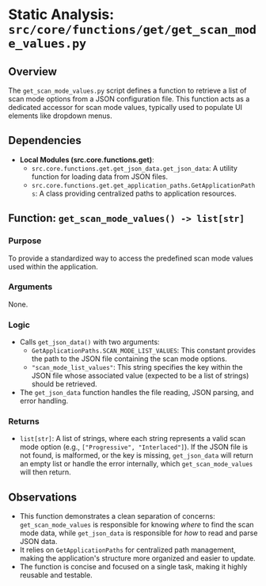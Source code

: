 # Static Analysis: `src/core/functions/get/get_scan_mode_values.py`

## Overview
The `get_scan_mode_values.py` script defines a function to retrieve a list of scan mode options from a JSON configuration file. This function acts as a dedicated accessor for scan mode values, typically used to populate UI elements like dropdown menus.

## Dependencies
- **Local Modules (src.core.functions.get)**:
    - `src.core.functions.get.get_json_data.get_json_data`: A utility function for loading data from JSON files.
    - `src.core.functions.get.get_application_paths.GetApplicationPaths`: A class providing centralized paths to application resources.

## Function: `get_scan_mode_values() -> list[str]`

### Purpose
To provide a standardized way to access the predefined scan mode values used within the application.

### Arguments
None.

### Logic
- Calls `get_json_data()` with two arguments:
    - `GetApplicationPaths.SCAN_MODE_LIST_VALUES`: This constant provides the path to the JSON file containing the scan mode options.
    - `"scan_mode_list_values"`: This string specifies the key within the JSON file whose associated value (expected to be a list of strings) should be retrieved.
- The `get_json_data` function handles the file reading, JSON parsing, and error handling.

### Returns
- `list[str]`: A list of strings, where each string represents a valid scan mode option (e.g., `["Progressive", "Interlaced"]`). If the JSON file is not found, is malformed, or the key is missing, `get_json_data` will return an empty list or handle the error internally, which `get_scan_mode_values` will then return.

## Observations
- This function demonstrates a clean separation of concerns: `get_scan_mode_values` is responsible for knowing *where* to find the scan mode data, while `get_json_data` is responsible for *how* to read and parse JSON data.
- It relies on `GetApplicationPaths` for centralized path management, making the application's structure more organized and easier to update.
- The function is concise and focused on a single task, making it highly reusable and testable.
